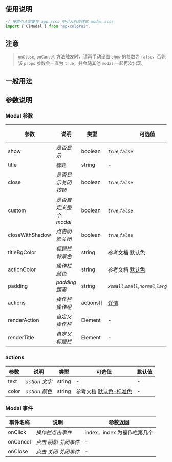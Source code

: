 ## 使用说明

```jsx
// 按需引入需要在 app.scss 中引入对应样式 modal.scss
import { ClModal } from "mp-colorui";
```

## 注意

> `onClose`, `onCancel` 方法触发时，请再手动设置 `show` 的参数为 `false`，否则该 `props` 参数会一直为 `true`，并会随其他 `modal` 一起再次出现。

## 一般用法

<CodeShow componentName='modal' />

## 参数说明

### Modal 参数

| 参数            | 说明                   | 类型      | 可选值                                               | 默认值    |
| --------------- | ---------------------- | --------- | ---------------------------------------------------- | --------- |
| show            | _是否显示_             | boolean   | _`true`_,_`false`_                                   | _`false`_ |
| title           | 标题                   | string    | -                                                    | -         |
| close           | _是否显示关闭按钮_     | boolean   | _`true`_,_`false`_                                   | _`true`_  |
| custom          | _是否自定义整个 modal_ | boolean   | _`true`_,_`false`_                                   | _`false`_ |
| closeWithShadow | _点击阴影关闭_         | boolean   | _`true`_,_`false`_                                   | _`false`_ |
| titleBgColor    | _标题栏背景色_         | string    | 参考文档 [默认色](/mp-colorui-doc/home/color)        | -         |
| actionColor     | _操作栏颜色_           | string    | 参考文档 [默认色](/mp-colorui-doc/home/color)        | -         |
| padding         | _padding 距离_         | string    | _`xsmall`_,_`small`_,_`normal`_,_`large`_,_`xlarge`_ | -         |
| actions         | _操作栏操作组_         | actions[] | [详情](/mp-colorui-doc/action/modal#actions)         | []        |
| renderAction    | _自定义操作栏_         | Element   | -                                                    | -         |
| renderTitle     | _自定义标题栏_         | Element   | -                                                    | -         |

### actions

| 参数  | 说明          | 类型   | 可选值                                                      | 默认值 |
| ----- | ------------- | ------ | ----------------------------------------------------------- | ------ |
| text  | _action 文字_ | string | -                                                           | -      |
| color | _action 颜色_ | string | 参考文档 [默认色-标准色](/mp-colorui-doc/home/color#标准色) | -      |

### Modal 事件

| 事件名称 | 说明                 | 参数返回                    |
| -------- | -------------------- | --------------------------- |
| onClick  | _操作栏点击事件_     | index，index 为操作栏第几个 |
| onCancel | _点击 阴影 关闭事件_ | -                           |
| onClose  | _点击 关闭 关闭事件_ | -                           |

<FloatPhone url="https://yinliangdream.github.io/mp-colorui-h5-demo/#/package/actionPackage/modal/index" />

